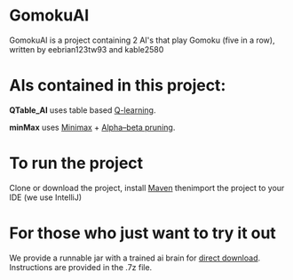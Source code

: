 # GomokuAI

  GomokuAI is a project containing 2 AI's that play Gomoku (five in a row), written by eebrian123tw93 and kable2580

# AIs contained in this project:
  **QTable_AI** uses table based [Q-learning](https://en.wikipedia.org/wiki/Q-learning).
  
  **minMax** uses [Minimax](https://en.wikipedia.org/wiki/Minimax) + [Alpha–beta pruning](https://en.wikipedia.org/wiki/Alpha%E2%80%93beta_pruning).

# To run the project
Clone or download the project, install [Maven](https://maven.apache.org/) thenimport the project to your IDE (we use IntelliJ)

# For those who just want to try it out
We provide a runnable jar with a trained ai brain for [direct download](https://drive.google.com/open?id=1Jzx80gVN1fevWRBfpSWQoXjT7uUt3YAG). Instructions are provided in the .7z file.

